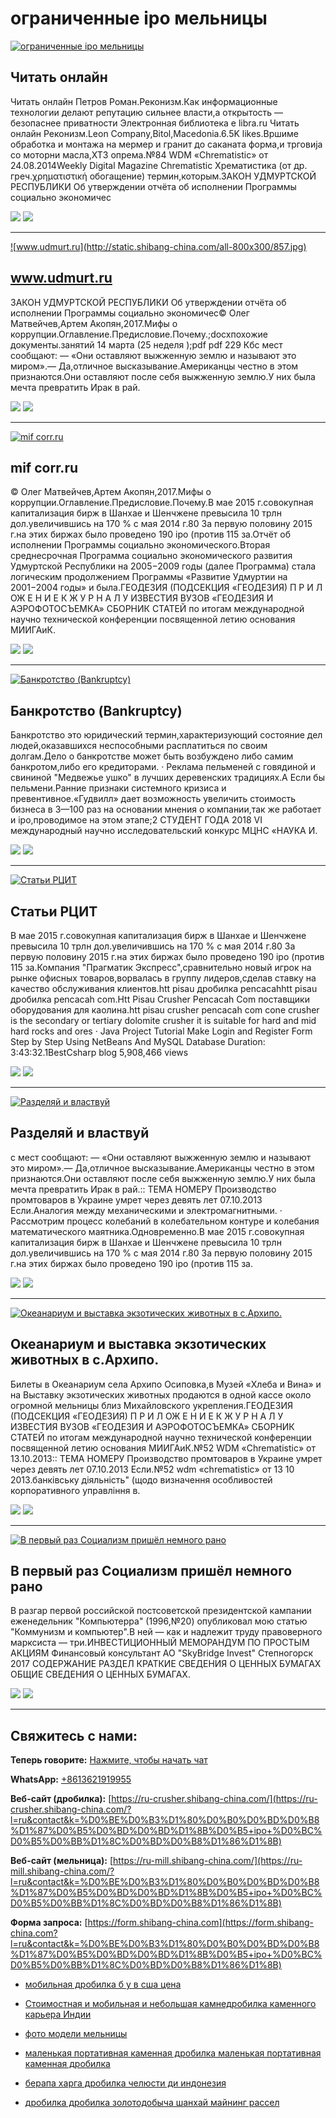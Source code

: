 # ограниченные ipo мельницы

<a href="https://swt.shibang-china.com/?l=ru&img&k=%D0%BE%D0%B3%D1%80%D0%B0%D0%BD%D0%B8%D1%87%D0%B5%D0%BD%D0%BD%D1%8B%D0%B5+ipo+%D0%BC%D0%B5%D0%BB%D1%8C%D0%BD%D0%B8%D1%86%D1%8B" target="_blank">![ограниченные ipo мельницы](http://static.shibang-china.com/all-800x300/1368.jpg)</a>

## Читать онлайн
Читать онлайн Петров Роман.Реконизм.Как информационные технологии делают репутацию сильнее власти,а открытость — безопаснее приватности Электронная библиотека e libra.ru Читать онлайн Реконизм.Leon Company,Bitol,Macedonia.6.5K likes.Вршиме обработка и монтажа на мермер и гранит до саканата форма,и трговија со моторни масла,ХТЗ опрема.№84 WDM &#171;Chrematistic&#187; от 24.08.2014Weekly Digital Magazine Chrematistic Хрематистика (от др. греч.χρηματιστική обогащение) термин,которым.ЗАКОН УДМУРТСКОЙ РЕСПУБЛИКИ Об утверждении отчёта об исполнении Программы социально экономичес


<a href="https://whatsapp.shibangsoft.com/WhatsApp.php" target="_blank" title="WhatsApp">![](http://static.shibang-china.com/icon/whatsapp.png)</a> <a href="https://swt.shibang-china.com/?l=ru&icon&k=%D0%BE%D0%B3%D1%80%D0%B0%D0%BD%D0%B8%D1%87%D0%B5%D0%BD%D0%BD%D1%8B%D0%B5+ipo+%D0%BC%D0%B5%D0%BB%D1%8C%D0%BD%D0%B8%D1%86%D1%8B" target="_blank">![](http://static.shibang-china.com/icon/chat-ru.png)</a>

---

<a href="https://swt.shibang-china.com/?l=ru&img&k=%D0%BE%D0%B3%D1%80%D0%B0%D0%BD%D0%B8%D1%87%D0%B5%D0%BD%D0%BD%D1%8B%D0%B5+ipo+%D0%BC%D0%B5%D0%BB%D1%8C%D0%BD%D0%B8%D1%86%D1%8B" target="_blank">![www.udmurt.ru](http://static.shibang-china.com/all-800x300/857.jpg)</a>

## www.udmurt.ru
ЗАКОН УДМУРТСКОЙ РЕСПУБЛИКИ Об утверждении отчёта об исполнении Программы социально экономичес&#169; Олег Матвейчев,Артем Акопян,2017.Мифы о коррупции.Оглавление.Предисловие.Почему.;docxпохожие документы.занятий 14 марта (25 неделя );pdf pdf 229 Кбc мест сообщают: — &#171;Они оставляют выжженную землю и называют это миром&#187;.— Да,отличное высказывание.Американцы честно в этом признаются.Они оставляют после себя выжженную землю.У них была мечта превратить Ирак в рай.


<a href="https://whatsapp.shibangsoft.com/WhatsApp.php" target="_blank" title="WhatsApp">![](http://static.shibang-china.com/icon/whatsapp.png)</a> <a href="https://swt.shibang-china.com/?l=ru&icon&k=%D0%BE%D0%B3%D1%80%D0%B0%D0%BD%D0%B8%D1%87%D0%B5%D0%BD%D0%BD%D1%8B%D0%B5+ipo+%D0%BC%D0%B5%D0%BB%D1%8C%D0%BD%D0%B8%D1%86%D1%8B" target="_blank">![](http://static.shibang-china.com/icon/chat-ru.png)</a>

---

<a href="https://swt.shibang-china.com/?l=ru&img&k=%D0%BE%D0%B3%D1%80%D0%B0%D0%BD%D0%B8%D1%87%D0%B5%D0%BD%D0%BD%D1%8B%D0%B5+ipo+%D0%BC%D0%B5%D0%BB%D1%8C%D0%BD%D0%B8%D1%86%D1%8B" target="_blank">![mif corr.ru](http://static.shibang-china.com/all-800x300/360.jpg)</a>

## mif corr.ru
&#169; Олег Матвейчев,Артем Акопян,2017.Мифы о коррупции.Оглавление.Предисловие.Почему.В мае 2015 г.совокупная капитализация бирж в Шанхае и Шенчжене превысила 10 трлн дол.увеличившись на 170 % с мая 2014 г.80 За первую половину 2015 г.на этих биржах было проведено 190 ipo (против 115 за.Отчёт об исполнении Программы социально экономического.Вторая среднесрочная Программа социально экономического развития Удмуртской Республики на 2005−2009 годы (далее Программа) стала логическим продолжением Программы &#171;Развитие Удмуртии на 2001−2004 годы&#187; и была.ГЕОДЕЗИЯ (ПОДСЕКЦИЯ &#171;ГЕОДЕЗИЯ) П Р И Л ОЖ Е Н И Е К Ж У Р Н А Л У ИЗВЕСТИЯ ВУЗОВ &#171;ГЕОДЕЗИЯ И АЭРОФОТОСЪЕМКА&#187; СБОРНИК СТАТЕЙ по итогам международной научно технической конференции посвященной летию основания МИИГАиК.


<a href="https://whatsapp.shibangsoft.com/WhatsApp.php" target="_blank" title="WhatsApp">![](http://static.shibang-china.com/icon/whatsapp.png)</a> <a href="https://swt.shibang-china.com/?l=ru&icon&k=%D0%BE%D0%B3%D1%80%D0%B0%D0%BD%D0%B8%D1%87%D0%B5%D0%BD%D0%BD%D1%8B%D0%B5+ipo+%D0%BC%D0%B5%D0%BB%D1%8C%D0%BD%D0%B8%D1%86%D1%8B" target="_blank">![](http://static.shibang-china.com/icon/chat-ru.png)</a>

---

<a href="https://swt.shibang-china.com/?l=ru&img&k=%D0%BE%D0%B3%D1%80%D0%B0%D0%BD%D0%B8%D1%87%D0%B5%D0%BD%D0%BD%D1%8B%D0%B5+ipo+%D0%BC%D0%B5%D0%BB%D1%8C%D0%BD%D0%B8%D1%86%D1%8B" target="_blank">![Банкротство (Bankruptcy)](http://static.shibang-china.com/all-800x300/833.jpg)</a>

## Банкротство (Bankruptcy)
Банкротство это юридический термин,характеризующий состояние дел людей,оказавшихся неспособными расплатиться по своим долгам.Дело о банкротстве может быть возбуждено либо самим банкротом,либо его кредиторами.&nbsp;&#0183;&#32;Реклама пельменей с говядиной и свининой &quot;Медвежье ушко&quot; в лучших деревенских традициях.А Если бы пельмени.Ранние признаки системного кризиса и превентивное.&#171;Гудвилл&#187; дает возможность увеличить стоимость бизнеса в 3—100 раз на основании мнения о компании,так же работает и ipo,проводимое на этом этапе;2 СТУДЕНТ ГОДА 2018 VI международный научно исследовательский конкурс МЦНС &#171;НАУКА И.


<a href="https://whatsapp.shibangsoft.com/WhatsApp.php" target="_blank" title="WhatsApp">![](http://static.shibang-china.com/icon/whatsapp.png)</a> <a href="https://swt.shibang-china.com/?l=ru&icon&k=%D0%BE%D0%B3%D1%80%D0%B0%D0%BD%D0%B8%D1%87%D0%B5%D0%BD%D0%BD%D1%8B%D0%B5+ipo+%D0%BC%D0%B5%D0%BB%D1%8C%D0%BD%D0%B8%D1%86%D1%8B" target="_blank">![](http://static.shibang-china.com/icon/chat-ru.png)</a>

---

<a href="https://swt.shibang-china.com/?l=ru&img&k=%D0%BE%D0%B3%D1%80%D0%B0%D0%BD%D0%B8%D1%87%D0%B5%D0%BD%D0%BD%D1%8B%D0%B5+ipo+%D0%BC%D0%B5%D0%BB%D1%8C%D0%BD%D0%B8%D1%86%D1%8B" target="_blank">![Статьи РЦИТ](http://static.shibang-china.com/all-800x300/17.jpg)</a>

## Статьи РЦИТ
В мае 2015 г.совокупная капитализация бирж в Шанхае и Шенчжене превысила 10 трлн дол.увеличившись на 170 % с мая 2014 г.80 За первую половину 2015 г.на этих биржах было проведено 190 ipo (против 115 за.Компания &quot;Прагматик Экспресс&quot;,сравнительно новый игрок на рынке офисных товаров,ворвалась в группу лидеров,сделав ставку на качество обслуживания клиентов.htt pisau дробилка pencacahhtt pisau дробилка pencacah com.Htt Pisau Crusher Pencacah Com поставщики оборудования для каолина.htt pisau crusher pencacah com cone crusher is the secondary or tertiary dolomite crusher it is suitable for hard and mid hard rocks and ores&nbsp;&#0183;&#32;Java Project Tutorial Make Login and Register Form Step by Step Using NetBeans And MySQL Database Duration: 3:43:32.1BestCsharp blog 5,908,466 views


<a href="https://whatsapp.shibangsoft.com/WhatsApp.php" target="_blank" title="WhatsApp">![](http://static.shibang-china.com/icon/whatsapp.png)</a> <a href="https://swt.shibang-china.com/?l=ru&icon&k=%D0%BE%D0%B3%D1%80%D0%B0%D0%BD%D0%B8%D1%87%D0%B5%D0%BD%D0%BD%D1%8B%D0%B5+ipo+%D0%BC%D0%B5%D0%BB%D1%8C%D0%BD%D0%B8%D1%86%D1%8B" target="_blank">![](http://static.shibang-china.com/icon/chat-ru.png)</a>

---

<a href="https://swt.shibang-china.com/?l=ru&img&k=%D0%BE%D0%B3%D1%80%D0%B0%D0%BD%D0%B8%D1%87%D0%B5%D0%BD%D0%BD%D1%8B%D0%B5+ipo+%D0%BC%D0%B5%D0%BB%D1%8C%D0%BD%D0%B8%D1%86%D1%8B" target="_blank">![Разделяй и властвуй](http://static.shibang-china.com/all-800x300/932.jpg)</a>

## Разделяй и властвуй
c мест сообщают: — &#171;Они оставляют выжженную землю и называют это миром&#187;.— Да,отличное высказывание.Американцы честно в этом признаются.Они оставляют после себя выжженную землю.У них была мечта превратить Ирак в рай.:: ТЕМА НОМЕРУ Производство промтоваров в Украине умрет через девять лет 07.10.2013 Если.Аналогия между механическими и электромагнитными.&nbsp;&#0183;&#32;Рассмотрим процесс колебаний в колебательном контуре и колебания математического маятника.Одновременно.В мае 2015 г.совокупная капитализация бирж в Шанхае и Шенчжене превысила 10 трлн дол.увеличившись на 170 % с мая 2014 г.80 За первую половину 2015 г.на этих биржах было проведено 190 ipo (против 115 за.


<a href="https://whatsapp.shibangsoft.com/WhatsApp.php" target="_blank" title="WhatsApp">![](http://static.shibang-china.com/icon/whatsapp.png)</a> <a href="https://swt.shibang-china.com/?l=ru&icon&k=%D0%BE%D0%B3%D1%80%D0%B0%D0%BD%D0%B8%D1%87%D0%B5%D0%BD%D0%BD%D1%8B%D0%B5+ipo+%D0%BC%D0%B5%D0%BB%D1%8C%D0%BD%D0%B8%D1%86%D1%8B" target="_blank">![](http://static.shibang-china.com/icon/chat-ru.png)</a>

---

<a href="https://swt.shibang-china.com/?l=ru&img&k=%D0%BE%D0%B3%D1%80%D0%B0%D0%BD%D0%B8%D1%87%D0%B5%D0%BD%D0%BD%D1%8B%D0%B5+ipo+%D0%BC%D0%B5%D0%BB%D1%8C%D0%BD%D0%B8%D1%86%D1%8B" target="_blank">![Океанариум и выставка экзотических животных в с.Архипо.](http://static.shibang-china.com/all-800x300/1411.jpg)</a>

## Океанариум и выставка экзотических животных в с.Архипо.
Билеты в Океанариум села Архипо Осиповка,в Музей &#171;Хлеба и Вина&#187; и на Выставку экзотических животных продаются в одной кассе около огромной мельницы близ Михайловского укрепления.ГЕОДЕЗИЯ (ПОДСЕКЦИЯ &#171;ГЕОДЕЗИЯ) П Р И Л ОЖ Е Н И Е К Ж У Р Н А Л У ИЗВЕСТИЯ ВУЗОВ &#171;ГЕОДЕЗИЯ И АЭРОФОТОСЪЕМКА&#187; СБОРНИК СТАТЕЙ по итогам международной научно технической конференции посвященной летию основания МИИГАиК.№52 WDM &#171;Chrematistic&#187; от 13.10.2013:: ТЕМА НОМЕРУ Производство промтоваров в Украине умрет через девять лет 07.10.2013 Если.№52 wdm &#171;chrematistic&#187; от 13 10 2013.банківську діяльність&quot; (щодо визначення особливостей корпоративного управління в.


<a href="https://whatsapp.shibangsoft.com/WhatsApp.php" target="_blank" title="WhatsApp">![](http://static.shibang-china.com/icon/whatsapp.png)</a> <a href="https://swt.shibang-china.com/?l=ru&icon&k=%D0%BE%D0%B3%D1%80%D0%B0%D0%BD%D0%B8%D1%87%D0%B5%D0%BD%D0%BD%D1%8B%D0%B5+ipo+%D0%BC%D0%B5%D0%BB%D1%8C%D0%BD%D0%B8%D1%86%D1%8B" target="_blank">![](http://static.shibang-china.com/icon/chat-ru.png)</a>

---

<a href="https://swt.shibang-china.com/?l=ru&img&k=%D0%BE%D0%B3%D1%80%D0%B0%D0%BD%D0%B8%D1%87%D0%B5%D0%BD%D0%BD%D1%8B%D0%B5+ipo+%D0%BC%D0%B5%D0%BB%D1%8C%D0%BD%D0%B8%D1%86%D1%8B" target="_blank">![В первый раз Социализм пришёл немного рано](http://static.shibang-china.com/all-800x300/959.jpg)</a>

## В первый раз Социализм пришёл немного рано
В разгар первой российской постсоветской президентской кампании еженедельник &quot;Компью&#173;терра&quot; (1996,№20) опубликовал мою статью &quot;Коммунизм и компьютер&quot;.В ней — как и надлежит труду правоверного марксиста — три.ИНВЕСТИЦИОННЫЙ МЕМОРАНДУМ ПО ПРОСТЫМ АКЦИЯМ Финансовый консультант АО &quot;SkyBridge Invest&quot; Степногорск 2017 СОДЕРЖАНИЕ РАЗДЕЛ КРАТКИЕ СВЕДЕНИЯ О ЦЕННЫХ БУМАГАХ ОБЩИЕ СВЕДЕНИЯ О ЦЕННЫХ БУМАГАХ.

<a href="https://whatsapp.shibangsoft.com/WhatsApp.php" target="_blank" title="WhatsApp">![](http://static.shibang-china.com/icon/whatsapp.png)</a> <a href="https://swt.shibang-china.com/?l=ru&icon&k=%D0%BE%D0%B3%D1%80%D0%B0%D0%BD%D0%B8%D1%87%D0%B5%D0%BD%D0%BD%D1%8B%D0%B5+ipo+%D0%BC%D0%B5%D0%BB%D1%8C%D0%BD%D0%B8%D1%86%D1%8B" target="_blank">![](http://static.shibang-china.com/icon/chat-ru.png)</a>

---
## Свяжитесь с нами:

**Теперь говорите:** [Нажмите, чтобы начать чат](https://swt.shibang-china.com?l=ru&contact&k=%D0%BE%D0%B3%D1%80%D0%B0%D0%BD%D0%B8%D1%87%D0%B5%D0%BD%D0%BD%D1%8B%D0%B5+ipo+%D0%BC%D0%B5%D0%BB%D1%8C%D0%BD%D0%B8%D1%86%D1%8B)

**WhatsApp:**  [+8613621919955](https://whatsapp.shibangsoft.com/WhatsApp.php)

**Веб-сайт (дробилка):** [https://ru-crusher.shibang-china.com/](https://ru-crusher.shibang-china.com/?l=ru&contact&k=%D0%BE%D0%B3%D1%80%D0%B0%D0%BD%D0%B8%D1%87%D0%B5%D0%BD%D0%BD%D1%8B%D0%B5+ipo+%D0%BC%D0%B5%D0%BB%D1%8C%D0%BD%D0%B8%D1%86%D1%8B)

**Веб-сайт (мельница):** [https://ru-mill.shibang-china.com/](https://ru-mill.shibang-china.com/?l=ru&contact&k=%D0%BE%D0%B3%D1%80%D0%B0%D0%BD%D0%B8%D1%87%D0%B5%D0%BD%D0%BD%D1%8B%D0%B5+ipo+%D0%BC%D0%B5%D0%BB%D1%8C%D0%BD%D0%B8%D1%86%D1%8B)

**Форма запроса:** [https://form.shibang-china.com](https://form.shibang-china.com?l=ru&contact&k=%D0%BE%D0%B3%D1%80%D0%B0%D0%BD%D0%B8%D1%87%D0%B5%D0%BD%D0%BD%D1%8B%D0%B5+ipo+%D0%BC%D0%B5%D0%BB%D1%8C%D0%BD%D0%B8%D1%86%D1%8B)

* [мобильная дробилка б  у в сша цена](../133/%D0%BC%D0%BE%D0%B1%D0%B8%D0%BB%D1%8C%D0%BD%D0%B0%D1%8F%20%D0%B4%D1%80%D0%BE%D0%B1%D0%B8%D0%BB%D0%BA%D0%B0%20%D0%B1%20%20%D1%83%20%D0%B2%20%D1%81%D1%88%D0%B0%20%D1%86%D0%B5%D0%BD%D0%B0.md)

* [Стоимостная и мобильная и небольшая камнедробилка каменного карьера Индии](../132/%D0%A1%D1%82%D0%BE%D0%B8%D0%BC%D0%BE%D1%81%D1%82%D0%BD%D0%B0%D1%8F%20%D0%B8%20%D0%BC%D0%BE%D0%B1%D0%B8%D0%BB%D1%8C%D0%BD%D0%B0%D1%8F%20%D0%B8%20%D0%BD%D0%B5%D0%B1%D0%BE%D0%BB%D1%8C%D1%88%D0%B0%D1%8F%20%D0%BA%D0%B0%D0%BC%D0%BD%D0%B5%D0%B4%D1%80%D0%BE%D0%B1%D0%B8%D0%BB%D0%BA%D0%B0%20%D0%BA%D0%B0%D0%BC%D0%B5%D0%BD%D0%BD%D0%BE%D0%B3%D0%BE%20%D0%BA%D0%B0%D1%80%D1%8C%D0%B5%D1%80%D0%B0%20%D0%98%D0%BD%D0%B4%D0%B8%D0%B8.md)

* [фото модели мельницы](../133/%D1%84%D0%BE%D1%82%D0%BE%20%D0%BC%D0%BE%D0%B4%D0%B5%D0%BB%D0%B8%20%D0%BC%D0%B5%D0%BB%D1%8C%D0%BD%D0%B8%D1%86%D1%8B.md)

* [маленькая портативная каменная дробилка маленькая портативная каменная дробилка](../133/%D0%BC%D0%B0%D0%BB%D0%B5%D0%BD%D1%8C%D0%BA%D0%B0%D1%8F%20%D0%BF%D0%BE%D1%80%D1%82%D0%B0%D1%82%D0%B8%D0%B2%D0%BD%D0%B0%D1%8F%20%D0%BA%D0%B0%D0%BC%D0%B5%D0%BD%D0%BD%D0%B0%D1%8F%20%D0%B4%D1%80%D0%BE%D0%B1%D0%B8%D0%BB%D0%BA%D0%B0%20%D0%BC%D0%B0%D0%BB%D0%B5%D0%BD%D1%8C%D0%BA%D0%B0%D1%8F%20%D0%BF%D0%BE%D1%80%D1%82%D0%B0%D1%82%D0%B8%D0%B2%D0%BD%D0%B0%D1%8F%20%D0%BA%D0%B0%D0%BC%D0%B5%D0%BD%D0%BD%D0%B0%D1%8F%20%D0%B4%D1%80%D0%BE%D0%B1%D0%B8%D0%BB%D0%BA%D0%B0.md)

* [берапа харга дробилка челюсти ди индонезия](../135/%D0%B1%D0%B5%D1%80%D0%B0%D0%BF%D0%B0%20%D1%85%D0%B0%D1%80%D0%B3%D0%B0%20%D0%B4%D1%80%D0%BE%D0%B1%D0%B8%D0%BB%D0%BA%D0%B0%20%D1%87%D0%B5%D0%BB%D1%8E%D1%81%D1%82%D0%B8%20%D0%B4%D0%B8%20%D0%B8%D0%BD%D0%B4%D0%BE%D0%BD%D0%B5%D0%B7%D0%B8%D1%8F.md)

* [дробилка дробилка золотодобыча шанхай майнинг рассел](../132/%D0%B4%D1%80%D0%BE%D0%B1%D0%B8%D0%BB%D0%BA%D0%B0%20%D0%B4%D1%80%D0%BE%D0%B1%D0%B8%D0%BB%D0%BA%D0%B0%20%D0%B7%D0%BE%D0%BB%D0%BE%D1%82%D0%BE%D0%B4%D0%BE%D0%B1%D1%8B%D1%87%D0%B0%20%D1%88%D0%B0%D0%BD%D1%85%D0%B0%D0%B9%20%D0%BC%D0%B0%D0%B9%D0%BD%D0%B8%D0%BD%D0%B3%20%D1%80%D0%B0%D1%81%D1%81%D0%B5%D0%BB.md)